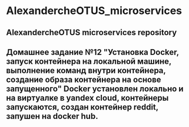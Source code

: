 # AlexandercheOTUS_microservices
AlexandercheOTUS microservices repository
-----------------------------------------------------------------------------------------------------------------------------------------------------------
Домашнее задание №12 "Установка Docker, запуск контейнера на локальной машине, выполнение команд внутри контейнера, создание образа контейнера на основе запущенного"
Docker установлен локально и на виртуалке в yandex cloud, контейнеры запускаются, создан контейнер reddit, запушен на docker hub.
-----------------------------------------------------------------------------------------------------------------------------------------------------------
